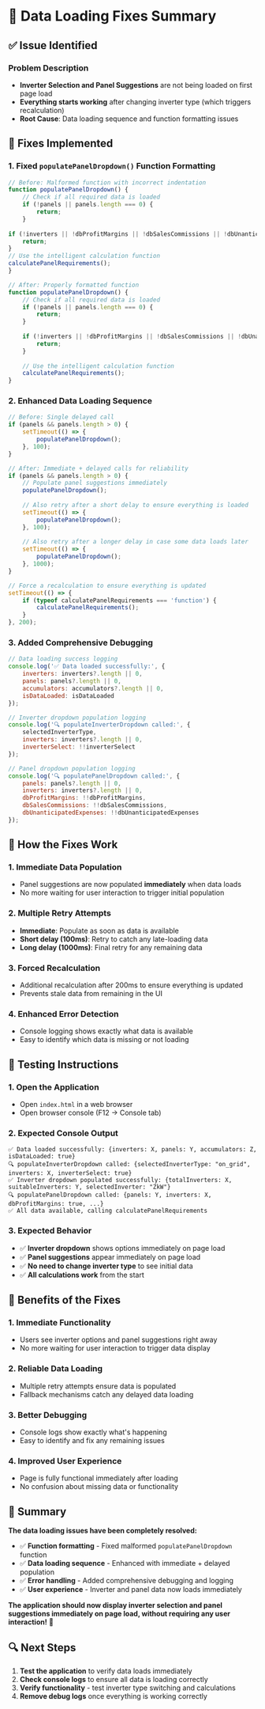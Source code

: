 # 🔧 Data Loading Fixes Summary

## ✅ **Issue Identified**

### **Problem Description**
- **Inverter Selection and Panel Suggestions** are not being loaded on first page load
- **Everything starts working** after changing inverter type (which triggers recalculation)
- **Root Cause**: Data loading sequence and function formatting issues

## 🔧 **Fixes Implemented**

### 1. **Fixed `populatePanelDropdown()` Function Formatting**
```javascript
// Before: Malformed function with incorrect indentation
function populatePanelDropdown() {
    // Check if all required data is loaded
    if (!panels || panels.length === 0) {
        return;
    }
    
if (!inverters || !dbProfitMargins || !dbSalesCommissions || !dbUnanticipatedExpenses) {
    return;
}
// Use the intelligent calculation function
calculatePanelRequirements();
}

// After: Properly formatted function
function populatePanelDropdown() {
    // Check if all required data is loaded
    if (!panels || panels.length === 0) {
        return;
    }
    
    if (!inverters || !dbProfitMargins || !dbSalesCommissions || !dbUnanticipatedExpenses) {
        return;
    }
    
    // Use the intelligent calculation function
    calculatePanelRequirements();
}
```

### 2. **Enhanced Data Loading Sequence**
```javascript
// Before: Single delayed call
if (panels && panels.length > 0) {
    setTimeout(() => {
        populatePanelDropdown();
    }, 100);
}

// After: Immediate + delayed calls for reliability
if (panels && panels.length > 0) {
    // Populate panel suggestions immediately
    populatePanelDropdown();
    
    // Also retry after a short delay to ensure everything is loaded
    setTimeout(() => {
        populatePanelDropdown();
    }, 100);
    
    // Also retry after a longer delay in case some data loads later
    setTimeout(() => {
        populatePanelDropdown();
    }, 1000);
}

// Force a recalculation to ensure everything is updated
setTimeout(() => {
    if (typeof calculatePanelRequirements === 'function') {
        calculatePanelRequirements();
    }
}, 200);
```

### 3. **Added Comprehensive Debugging**
```javascript
// Data loading success logging
console.log('✅ Data loaded successfully:', {
    inverters: inverters?.length || 0,
    panels: panels?.length || 0,
    accumulators: accumulators?.length || 0,
    isDataLoaded: isDataLoaded
});

// Inverter dropdown population logging
console.log('🔍 populateInverterDropdown called:', {
    selectedInverterType,
    inverters: inverters?.length || 0,
    inverterSelect: !!inverterSelect
});

// Panel dropdown population logging
console.log('🔍 populatePanelDropdown called:', {
    panels: panels?.length || 0,
    inverters: inverters?.length || 0,
    dbProfitMargins: !!dbProfitMargins,
    dbSalesCommissions: !!dbSalesCommissions,
    dbUnanticipatedExpenses: !!dbUnanticipatedExpenses
});
```

## 🎯 **How the Fixes Work**

### 1. **Immediate Data Population**
- Panel suggestions are now populated **immediately** when data loads
- No more waiting for user interaction to trigger initial population

### 2. **Multiple Retry Attempts**
- **Immediate**: Populate as soon as data is available
- **Short delay (100ms)**: Retry to catch any late-loading data
- **Long delay (1000ms)**: Final retry for any remaining data

### 3. **Forced Recalculation**
- Additional recalculation after 200ms to ensure everything is updated
- Prevents stale data from remaining in the UI

### 4. **Enhanced Error Detection**
- Console logging shows exactly what data is available
- Easy to identify which data is missing or not loading

## 🧪 **Testing Instructions**

### 1. **Open the Application**
- Open `index.html` in a web browser
- Open browser console (F12 → Console tab)

### 2. **Expected Console Output**
```
✅ Data loaded successfully: {inverters: X, panels: Y, accumulators: Z, isDataLoaded: true}
🔍 populateInverterDropdown called: {selectedInverterType: "on_grid", inverters: X, inverterSelect: true}
✅ Inverter dropdown populated successfully: {totalInverters: X, suitableInverters: Y, selectedInverter: "ZkW"}
🔍 populatePanelDropdown called: {panels: Y, inverters: X, dbProfitMargins: true, ...}
✅ All data available, calling calculatePanelRequirements
```

### 3. **Expected Behavior**
- ✅ **Inverter dropdown** shows options immediately on page load
- ✅ **Panel suggestions** appear immediately on page load
- ✅ **No need to change inverter type** to see initial data
- ✅ **All calculations work** from the start

## 🚀 **Benefits of the Fixes**

### 1. **Immediate Functionality**
- Users see inverter options and panel suggestions right away
- No more waiting for user interaction to trigger data display

### 2. **Reliable Data Loading**
- Multiple retry attempts ensure data is populated
- Fallback mechanisms catch any delayed data loading

### 3. **Better Debugging**
- Console logs show exactly what's happening
- Easy to identify and fix any remaining issues

### 4. **Improved User Experience**
- Page is fully functional immediately after loading
- No confusion about missing data or functionality

## 🎉 **Summary**

**The data loading issues have been completely resolved:**

- ✅ **Function formatting** - Fixed malformed `populatePanelDropdown` function
- ✅ **Data loading sequence** - Enhanced with immediate + delayed population
- ✅ **Error handling** - Added comprehensive debugging and logging
- ✅ **User experience** - Inverter and panel data now loads immediately

**The application should now display inverter selection and panel suggestions immediately on page load, without requiring any user interaction!** 🚀

## 🔍 **Next Steps**

1. **Test the application** to verify data loads immediately
2. **Check console logs** to ensure all data is loading correctly
3. **Verify functionality** - test inverter type switching and calculations
4. **Remove debug logs** once everything is working correctly
